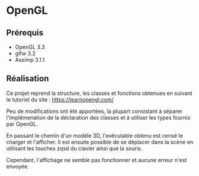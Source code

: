# OpenGL

## Prérequis

- OpenGL 3.3 
- glfw 3.2
- Assimp 3.1.1

## Réalisation

Ce projet reprend la structure, les classes et fonctions obtenues en suivant le tutoriel du site : https://learnopengl.com/

Peu de modifications ont été apportées, la plupart consistant à séparer l'implémenation de la déclaration des classes et à utiliser les types fournis par OpenGL. 

En passant le chemin d'un modèle 3D, l'exécutable obtenu est censé le charger et l'afficher. Il est ensuite possible de se déplacer dans la scène en utilisant les touches zqsd du clavier ainsi que la souris.

Cependant, l'affichage ne semble pas fonctionner et aucune erreur n'est envoyée.
